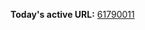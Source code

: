 

**Today's active URL:** [61790011](https://61790011.abesternheim.workers.dev)

<!-- CURRENT_URL_MARKER -->
